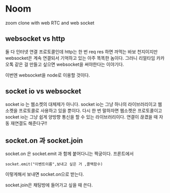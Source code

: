 # Noom

zoom clone with web RTC and web socket

## websocket vs http

둘 다 인터넷 연결 프로토콜인데
http는 한 번 req res 하면 까먹는 바보 천지이지만
websocket은 계속 연결되서 기억하고 있는 아주 똑똑한 놈이다. 그러니 리얼타임 카카오톡 같은 걸 만들고 싶으면
websocket을 써야한다는 이야기다.

이번엔 websocket을 node로 이용할 것이다.

## socket io vs websocket

socket io 는 웹소켓의 대체제가 아니다.
socket io는 그냥 하나의 라이브러리이고 웹소켓을 프로토콜로 사용하고 있을 뿐이다.
다시 한 번 말하자면 웹소켓은 프로토콜이고 socket io는 그냥 쉽게 양방향 통신을 할 수 있는 라이브러리이다.
연결이 끊겼을 때 자동 재연결도 해준다구!!

## socket.on 과 socket.join

socket.on 은 socket.emit 과 함께 붙어다니는 짝궁이다. 프론트에서

```
socket.emit("이벤트이름",보내고 싶은 거 ,콜백함수)
```

이렇게해서 보내면 socket.on으로 받는다.

socket.join은 채팅방에 들어가고 싶을 때 쓴다.

